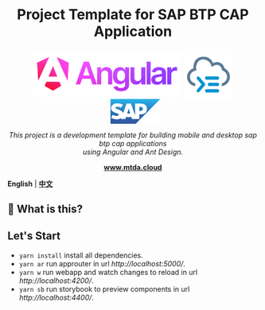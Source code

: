 <h1 align="center">Project Template for SAP BTP CAP Application</h1>

<p align="center">
    <a href="https://angular.dev/"><img alt="angular-logo" width="300px" valign="middle" src="../docs/images/angular_wordmark_gradient.png"></a> 
  <a href="https://angular.dev/"><img alt="angular-logo" width="100px" valign="middle" src="../docs/images/cap.svg"></a> <a href="https://experience.sap.com/fiori-design-web/"><img width="100px" valign="middle" style="margin-left: 10px;" src="../docs/images/sap.png"></a>
</p>
<p align="center">
  <em>This project is a development template for building mobile and desktop sap btp cap applications
    <br> using Angular and Ant Design.</em>
  <br>
</p>

<p align="center">
  <a href="https://www.mtda.cloud/en/sap/"><strong>www.mtda.cloud</strong></a>
  <br>
</p>

**English** | [**中文**](./README_zh.md)

## 🌟 What is this?

## Let's Start

- `yarn install` install all dependencies.
- `yarn ar` run approuter in url *http://localhost:5000/*.
- `yarn w` run webapp and watch changes to reload in url *http://localhost:4200/*.
- `yarn sb` run storybook to preview components in url *http://localhost:4400/*.